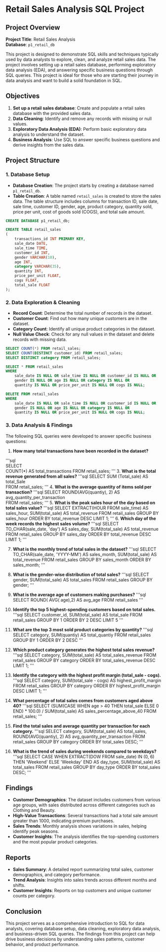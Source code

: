 
# Retail Sales Analysis SQL Project

## Project Overview

**Project Title**: Retail Sales Analysis   
**Database**: `p1_retail_db`

This project is designed to demonstrate SQL skills and techniques typically used by data analysts to explore, clean, and analyze retail sales data. The project involves setting up a retail sales database, performing exploratory data analysis (EDA), and answering specific business questions through SQL queries. This project is ideal for those who are starting their journey in data analysis and want to build a solid foundation in SQL.

## Objectives

1. **Set up a retail sales database**: Create and populate a retail sales database with the provided sales data.
2. **Data Cleaning**: Identify and remove any records with missing or null values.
3. **Exploratory Data Analysis (EDA)**: Perform basic exploratory data analysis to understand the dataset.
4. **Business Analysis**: Use SQL to answer specific business questions and derive insights from the sales data.

## Project Structure

### 1. Database Setup

- **Database Creation**: The project starts by creating a database named `p1_retail_db`.
- **Table Creation**: A table named `retail_sales` is created to store the sales data. The table structure includes columns for transaction ID, sale date, sale time, customer ID, gender, age, product category, quantity sold, price per unit, cost of goods sold (COGS), and total sale amount.

```sql
CREATE DATABASE p1_retail_db;

CREATE TABLE retail_sales
(
    transactions_id INT PRIMARY KEY,
    sale_date DATE,    
    sale_time TIME,
    customer_id INT,    
    gender VARCHAR(10),
    age INT,
    category VARCHAR(35),
    quantity INT,
    price_per_unit FLOAT,    
    cogs FLOAT,
    total_sale FLOAT
);
```

### 2. Data Exploration & Cleaning

- **Record Count**: Determine the total number of records in the dataset.
- **Customer Count**: Find out how many unique customers are in the dataset.
- **Category Count**: Identify all unique product categories in the dataset.
- **Null Value Check**: Check for any null values in the dataset and delete records with missing data.

```sql
SELECT COUNT(*) FROM retail_sales;
SELECT COUNT(DISTINCT customer_id) FROM retail_sales;
SELECT DISTINCT category FROM retail_sales;

SELECT * FROM retail_sales
WHERE 
    sale_date IS NULL OR sale_time IS NULL OR customer_id IS NULL OR 
    gender IS NULL OR age IS NULL OR category IS NULL OR 
    quantity IS NULL OR price_per_unit IS NULL OR cogs IS NULL;

DELETE FROM retail_sales
WHERE 
    sale_date IS NULL OR sale_time IS NULL OR customer_id IS NULL OR 
    gender IS NULL OR age IS NULL OR category IS NULL OR 
    quantity IS NULL OR price_per_unit IS NULL OR cogs IS NULL;
```

### 3. Data Analysis & Findings

The following SQL queries were developed to answer specific business questions:

1. **How many total transactions have been recorded in the dataset?**

'''sql  
      SELECT  
      COUNT(*) AS total_transactions 
      FROM retail_sales;
'''
3. **What is the total revenue generated from all sales?**
   '''sql
  SELECT
  SUM (Total_sale) AS total_Sale   
  FROM retail_sales;
   '''
4. **What is the average quantity of items sold per transaction?**
   '''sql
  SELECT 
	  ROUND(AVG(quantiy), 2) AS avg_quantity_per_transaction  
  FROM retail_sales;
   '''
5. **What is the peak sales hour of the day based on total sales value?**
   '''sql 
SELECT 
    EXTRACT(HOUR FROM sale_time) AS sales_hour, 
    SUM(total_sale) AS total_revenue
FROM retail_sales
GROUP BY sales_hour
ORDER BY total_revenue DESC
LIMIT 1;
   '''
6. **Which day of the week records the highest sales volume?**
   '''sql
SELECT 
    TO_CHAR(sale_date, 'day') AS sales_day, 
    SUM(total_sale) AS total_revenue
FROM retail_sales
GROUP BY sales_day
ORDER BY total_revenue DESC
LIMIT 1;
   '''

7. **What is the monthly trend of total sales in the dataset?**
   '''sql
SELECT 
    TO_CHAR(sale_date, 'YYYY-MM') AS sales_month, 
    SUM(total_sale) AS total_revenue
FROM retail_sales
GROUP BY sales_month
ORDER BY sales_month;
   '''
8. **What is the gender-wise distribution of total sales?**
   '''sql
SELECT gender,
      SUM(total_sale) AS total_sales
FROM retail_sales
GROUP BY gender;
   '''
9. **What is the average age of customers making purchases?**
   '''sql
SELECT 
    ROUND( AVG( age),2) AS avg_age
FROM retail_sales
   '''  
10. **Identify the top 5 highest-spending customers based on total sales.**
   '''sql
SELECT customer_id,
      SUM(total_sale) AS total_sale
FROM retail_sales
GROUP BY 1
ORDER BY 2 DESC
LIMIT 5
   '''
11. **What are the top 3 most sold product categories by quantity?**
    '''sql
SELECT category,
      SUM(quantiy) AS total_quantiy
FROM retail_sales
GROUP BY 1
ORDER BY 2 DESC
   '''

12. **Which product category generates the highest total sales revenue?**
    '''sql
SELECT category,
       SUM(total_sale) AS total_sales_revenue
FROM retail_sales
GROUP BY category
ORDER BY total_sales_revenue DESC
LIMIT 1;
    '''

13. **Identify the category with the highest profit margin (total_sale - cogs).**
    '''sql
SELECT category,
      SUM(total_sale - cogs) AS  highest_profit_margin
FROM retail_sales
GROUP BY category
ORDER BY  highest_profit_margin DESC
LIMIT 1;
  '''
14. **What percentage of total sales comes from customers aged above 40?**
    '''sql
SELECT 
    (SUM(CASE WHEN age > 40 THEN total_sale ELSE 0 END) * 100.0) / SUM(total_sale) AS sales_percentage_above_40
FROM retail_sales;
  '''
15. **Find the total sales and average quantity per transaction for each category.**
    '''sql
SELECT 
    category, 
    SUM(total_sale) AS total_sales, 
    ROUND(AVG(quantiy), 2) AS avg_quantity_per_transaction
FROM retail_sales
GROUP BY category
ORDER BY total_sales DESC;
   '''
16. **What is the trend of sales during weekends compared to weekdays?**
    '''sql
SELECT 
    CASE 
        WHEN EXTRACT(DOW FROM sale_date) IN (0, 6) THEN 'Weekend'
        ELSE 'Weekday'
    END AS day_type,
    SUM(total_sale) AS total_sales
FROM retail_sales
GROUP BY day_type
ORDER BY total_sales DESC;
  '''
## Findings

- **Customer Demographics**: The dataset includes customers from various age groups, with sales distributed across different categories such as Clothing and Beauty.
- **High-Value Transactions**: Several transactions had a total sale amount greater than 1000, indicating premium purchases.
- **Sales Trends**: Monthly analysis shows variations in sales, helping identify peak seasons.
- **Customer Insights**: The analysis identifies the top-spending customers and the most popular product categories.

## Reports

- **Sales Summary**: A detailed report summarizing total sales, customer demographics, and category performance.
- **Trend Analysis**: Insights into sales trends across different months and shifts.
- **Customer Insights**: Reports on top customers and unique customer counts per category.

## Conclusion

This project serves as a comprehensive introduction to SQL for data analysts, covering database setup, data cleaning, exploratory data analysis, and business-driven SQL queries. The findings from this project can help drive business decisions by understanding sales patterns, customer behavior, and product performance.

